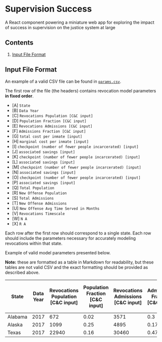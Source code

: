 # Supervision Success

A React component powering a miniature web app for exploring the impact of success in supervision on the justice system at large

## Contents

1. [Input File Format](w#input-file-format)

## Input File Format

An example of a valid CSV file can be found in [`params.csv`](/src/params.csv).

The first row of the file (the headers) contains revocation model parameters **in fixed order**.

- \[A] `State`
- \[B] `Data Year`
- \[C] `Revocations Population [C&C input]`
- \[D] `Population Fraction [C&C input]`
- \[E] `Revocations Admissions [C&C input]`
- \[F] `Admissions Fraction [C&C input]`
- \[G] `total cost per inmate [input]`
- \[H] `marginal cost per inmate [input]`
- \[I] `checkpoint (number of fewer people incarcerated) [input]`
- \[J] `associated savings [input]`
- \[K] `checkpoint (number of fewer people incarcerated) [input]`
- \[L] `associated savings [input]`
- \[M] `checkpoint (number of fewer people incarcerated) [input]`
- \[N] `associated savings [input]`
- \[O] `checkpoint (number of fewer people incarcerated) [input]`
- \[P] `associated savings [input]`
- \[Q] `Total Population`
- \[R] `New Offense Population`
- \[S] `Total Admissions`
- \[T] `New Offense Admissions`
- \[U] `New Offense Avg Time Served in Months`
- \[V] `Revocations Timescale`
- \[W] `N A`
- \[X] `R A`

Each row after the first row should correspond to a single state. Each row should include the parameters necessary for
accurately modeling revocations within that state.

Example of valid model parameters presented below.

**Note:** these are formatted as a table in Markdown for readability, but these tables are not valid
CSV and the exact formatting should be provided as described above.

| State   | Data Year | Revocations Population \[C&C input] | Population Fraction \[C&C input] | Revocations Admissions \[C&C input] | Admissions Fraction \[C&C input] | total cost per inmate \[input] | marginal cost per inmate \[input] | checkpoint (number of fewer people incarcerated) \[input] | associated savings \[input] | checkpoint (number of fewer people incarcerated) \[input] | associated savings \[input] | checkpoint (number of fewer people incarcerated) \[input] | associated savings \[input] | checkpoint (number of fewer people incarcerated) \[input] | associated savings \[input] | Total Population | New Offense Population | Total Admissions | New Offense Admissions | New Offense Avg Time Served in Months | Revocations Timescale | N A         | R A         |
| ------- | --------- | ----------------------------------- | -------------------------------- | ----------------------------------- | -------------------------------- | ------------------------------ | --------------------------------- | --------------------------------------------------------- | --------------------------- | --------------------------------------------------------- | --------------------------- | --------------------------------------------------------- | --------------------------- | --------------------------------------------------------- | --------------------------- | ---------------- | ---------------------- | ---------------- | ---------------------- | ------------------------------------- | --------------------- | ----------- | ----------- |
| Alabama | 2017      | 672                                 | 0.02                             | 3571                                | 0.3                              | 0.01785714286                  | 0.001                             | 672                                                       | 12                          | 1680                                                      | 30                          | 2240                                                      | 40                          | 3360                                                      | 60                          | 33600            | 32928                  | 11903.33333      | 8332.333333            | 47.42201064                           | 2.258190983           | 14.64216936 | 131.7795242 |
| Alaska  | 2017      | 1099                                | 0.25                             | 4895                                | 0.17                             | 0.07279344859                  | 0.001                             | 87.92                                                     | 6.4                         | 219.8                                                     | 16                          | 293.0666667                                               | 21.33333333                 | 439.6                                                     | 32                          | 4396             | 3297                   | 28794.11765      | 23899.11765            | 1.655458607                           | 2.694177732           | 1203.046171 | 151.4067397 |
| Texas   | 2017      | 22940                               | 0.16                             | 30460                               | 0.47                             | 0.02262423714                  | 0.001                             | 2867.5                                                    | 64.875                      | 7168.75                                                   | 162.1875                    | 9558.333333                                               | 216.25                      | 14337.5                                                   | 324.375                     | 143375           | 120435                 | 64808.51064      | 34348.51064            | 42.07518676                           | 9.037426133           | 68.03002213 | 280.8690545 |
